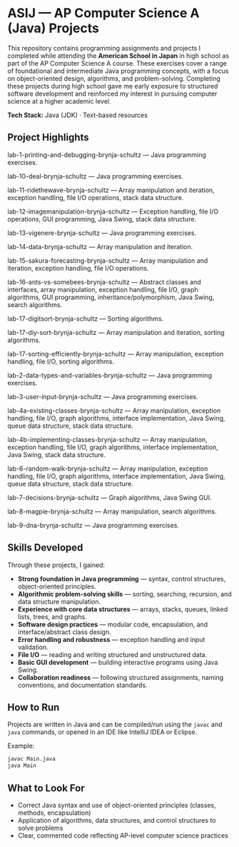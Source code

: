 # ASIJ — AP Computer Science A (Java) Projects

This repository contains programming assignments and projects I completed while attending the **American School in Japan** in high school as part of the AP Computer Science A course.
These exercises cover a range of foundational and intermediate Java programming concepts, with a focus on object-oriented design, algorithms, and problem-solving.
Completing these projects during high school gave me early exposure to structured software development and reinforced my interest in pursuing computer science at a higher academic level.

**Tech Stack:** Java (JDK) · Text-based resources

## Project Highlights
lab-1-printing-and-debugging-brynja-schultz — Java programming exercises.

lab-10-deal-brynja-schultz — Java programming exercises.

lab-11-ridethewave-brynja-schultz — Array manipulation and iteration, exception handling, file I/O operations, stack data structure.

lab-12-imagemanipulation-brynja-schultz — Exception handling, file I/O operations, GUI programming, Java Swing, stack data structure.

lab-13-vigenere-brynja-schultz — Java programming exercises.

lab-14-data-brynja-schultz — Array manipulation and iteration.

lab-15-sakura-forecasting-brynja-schultz — Array manipulation and iteration, exception handling, file I/O operations.

lab-16-ants-vs-somebees-brynja-schultz — Abstract classes and interfaces, array manipulation, exception handling, file I/O, graph algorithms, GUI programming, inheritance/polymorphism, Java Swing, search algorithms.

lab-17-digitsort-brynja-schultz — Sorting algorithms.

lab-17-diy-sort-brynja-schultz — Array manipulation and iteration, sorting algorithms.

lab-17-sorting-efficiently-brynja-schultz — Array manipulation, exception handling, file I/O, sorting algorithms.

lab-2-data-types-and-variables-brynja-schultz — Java programming exercises.

lab-3-user-input-brynja-schultz — Java programming exercises.

lab-4a-existing-classes-brynja-schultz — Array manipulation, exception handling, file I/O, graph algorithms, interface implementation, Java Swing, queue data structure, stack data structure.

lab-4b-implementing-classes-brynja-schultz — Array manipulation, exception handling, file I/O, graph algorithms, interface implementation, Java Swing, stack data structure.

lab-6-random-walk-brynja-schultz — Array manipulation, exception handling, file I/O, graph algorithms, interface implementation, Java Swing, queue data structure, stack data structure.

lab-7-decisions-brynja-schultz — Graph algorithms, Java Swing GUI.

lab-8-magpie-brynja-schultz — Array manipulation, search algorithms.

lab-9-dna-brynja-schultz — Java programming exercises.

## Skills Developed

Through these projects, I gained:

* **Strong foundation in Java programming** — syntax, control structures, object-oriented principles.
* **Algorithmic problem-solving skills** — sorting, searching, recursion, and data structure manipulation.
* **Experience with core data structures** — arrays, stacks, queues, linked lists, trees, and graphs.
* **Software design practices** — modular code, encapsulation, and interface/abstract class design.
* **Error handling and robustness** — exception handling and input validation.
* **File I/O** — reading and writing structured and unstructured data.
* **Basic GUI development** — building interactive programs using Java Swing.
* **Collaboration readiness** — following structured assignments, naming conventions, and documentation standards.

## How to Run

Projects are written in Java and can be compiled/run using the `javac` and `java` commands, or opened in an IDE like IntelliJ IDEA or Eclipse.

Example:

```bash
javac Main.java
java Main
```

## What to Look For

* Correct Java syntax and use of object-oriented principles (classes, methods, encapsulation)
* Application of algorithms, data structures, and control structures to solve problems
* Clear, commented code reflecting AP-level computer science practices
